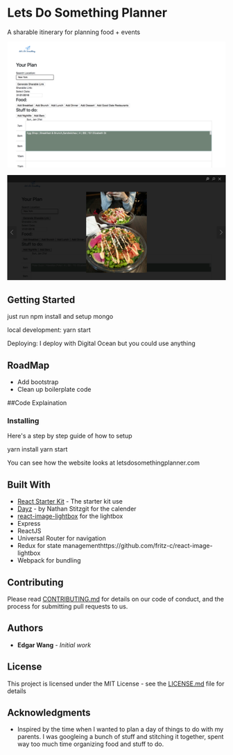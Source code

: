 # Lets Do Something Planner

A sharable itinerary for planning food + events

![Main Page](/public/mainpage.png?raw=true "Main Page")

![Food](/public/foodpic.png?raw=true "Food")

## Getting Started

just run npm install and setup mongo

local development:
yarn start

Deploying:
I deploy with Digital Ocean but you could use anything

## RoadMap

* Add bootstrap
* Clean up boilerplate code

##Code Explaination

### Installing

Here's a step by step guide of how to setup

yarn install
yarn start

You can see how the website looks at letsdosomethingplanner.com

## Built With

* [React Starter Kit](https://github.com/kriasoft/react-starter-kit) - The starter kit use
* [Dayz](https://github.com/nathanstitt/dayz) - by Nathan Stitzgit for the calender
* [react-image-lightbox](https://github.com/fritz-c/react-image-lightbox) for the lightbox
* Express
* ReactJS
* Universal Router for navigation
* Redux for state managementhttps://github.com/fritz-c/react-image-lightbox
* Webpack for bundling

## Contributing

Please read [CONTRIBUTING.md](https://gist.github.com/PurpleBooth/b24679402957c63ec426) for details on our code of conduct, and the process for submitting pull requests to us.

## Authors

* **Edgar Wang** - _Initial work_

## License

This project is licensed under the MIT License - see the [LICENSE.md](LICENSE.md) file for details

## Acknowledgments

* Inspired by the time when I wanted to plan a day of things to do with my parents. I was googleing a bunch of stuff and stitching it together, spent way too much time organizing food and stuff to do.

